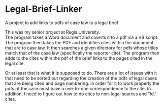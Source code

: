 # Legal-Brief-Linker
A project to add links to pdfs of case law to a legal brief

This was my senior project at Regis University.  
The program takes a Word document and coverts it to a pdf via a VB script.
The program then takes the PDF and identifies cites within the document that are to case law.
It then searches a given directory for pdfs whose titles match that of the case law (specifically the reporter cite).
The program then adds to the cites within the pdf of the brief links to the pages cited in the legal cite.

Or at least that is what it is supposed to do.  There are a lot of issues with it that need to be sorted out regarding the creation of the pdfs of legal cases that are being cited and page numbering. In order for it to work properly the pdfs of the case must have a one-to-one correspondence to the cite. In addition, I need to figure out how to do cites to non-legal sources and "id." cites.
